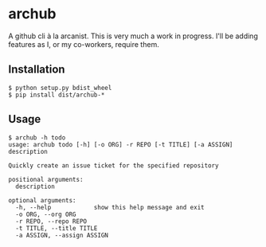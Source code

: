 # archub
A github cli à la arcanist.
This is very much a work in progress. I'll be adding features as I, or my co-workers, require them.

## Installation
```
$ python setup.py bdist_wheel
$ pip install dist/archub-*
```

## Usage
```
$ archub -h todo
usage: archub todo [-h] [-o ORG] -r REPO [-t TITLE] [-a ASSIGN] description

Quickly create an issue ticket for the specified repository

positional arguments:
  description

optional arguments:
  -h, --help            show this help message and exit
  -o ORG, --org ORG
  -r REPO, --repo REPO
  -t TITLE, --title TITLE
  -a ASSIGN, --assign ASSIGN
```
